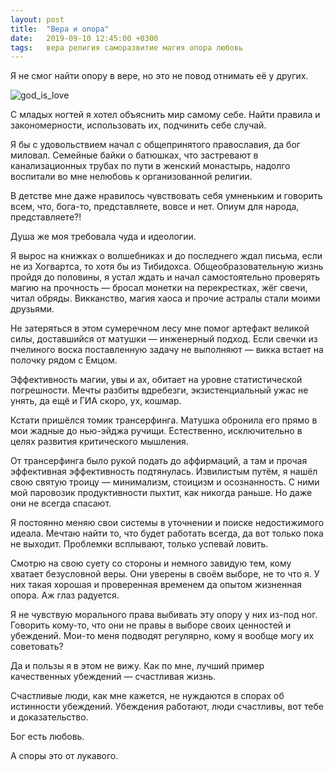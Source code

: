 ```yaml
---
layout: post
title:  "Вера и опора"
date:   2019-09-10 12:45:00 +0300
tags:   вера религия саморазвитие магия опора любовь
---
```


Я не смог найти опору в вере, но это не повод отнимать её у других.

![god_is_love]({{site.url}}/assets/post_covers/god_is_love.jpg)

С младых ногтей я хотел объяснить мир самому себе. Найти правила и закономерности, использовать их, подчинить себе случай.

Я бы с удовольствием начал с общепринятого православия, да бог миловал. Семейные байки о батюшках, что застревают в канализационных трубах по пути в женский монастырь, надолго воспитали во мне нелюбовь к организованной религии.

В детстве мне даже нравилось чувствовать себя умненьким и говорить всем, что, бога-то, представляете, вовсе и нет. Опиум для народа, представляете?!

Душа же моя требовала чуда и идеологии.

Я вырос на книжках о волшебниках и до последнего ждал письма, если не из Хогвартса, то хотя бы из Тибидохса. Общеобразовательную жизнь пройдя до половины, я устал ждать и начал самостоятельно проверять магию на прочность — бросал монетки на перекрестках, жёг свечи, читал обряды. Викканство, магия хаоса и прочие астралы стали моими друзьями.

Не затеряться в этом сумеречном лесу мне помог артефакт великой силы, доставшийся от матушки — инженерный подход. Если свечки из пчелиного воска поставленную задачу не выполняют — викка встает на полочку рядом с Емцом.

Эффективность магии, увы и ах, обитает на уровне статистической погрешности. Мечты разбиты вдребезги, экзистенциальный ужас не унять, да ещё и ГИА скоро, ух, кошмар.

Кстати пришёлся томик трансерфинга. Матушка обронила его прямо в мои жадные до нью-эйджа ручищи. Естественно, исключительно в целях развития критического мышления.

От трансерфинга было рукой подать до аффирмаций, а там и прочая эффективная эффективность подтянулась. Извилистым путём, я нашёл свою святую троицу — минимализм, стоицизм и осознанность. С ними мой паровозик продуктивности пыхтит, как никогда раньше. Но даже они не всегда спасают.

Я постоянно меняю свои системы в уточнении и поиске недостижимого идеала. Мечтаю найти то, что будет работать всегда, да вот только пока не выходит. Проблемки всплывают, только успевай ловить.

Смотрю на свою суету со стороны и немного завидую тем, кому хватает безусловной веры. Они уверены в своём выборе, не то что я. У них такая хорошая и проверенная временем да опытом жизненная опора. Аж глаз радуется.

Я не чувствую морального права выбивать эту опору у них из-под ног. Говорить кому-то, что они не правы в выборе своих ценностей и убеждений. Мои-то меня подводят регулярно, кому я вообще могу их советовать?

Да и пользы я в этом не вижу. Как по мне, лучший пример качественных убеждений — счастливая жизнь.

Счастливые люди, как мне кажется, не нуждаются в спорах об истинности убеждений. Убеждения работают, люди счастливы, вот тебе и доказательство.

Бог есть любовь.

А споры это от лукавого.